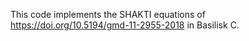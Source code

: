 This code implements the SHAKTI equations of https://doi.org/10.5194/gmd-11-2955-2018 in Basilisk C.
